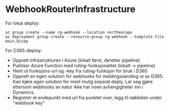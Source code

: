 # WebhookRouterInfrastructure

For lokal deploy:
```
az group create --name rg-webhook --location northeurope
az deployment group create --resource-group rg-webhook --template-file main.bicep
```

For D365-deploy: 
- Opprett infrastrukturen i Azure (lokalt først, deretter pipeline)
- Publiser Azure Function med ruting-funksjonalitet (lokalt -> pipeline)
- Hent ut funksjons-url og -key fra ruting-funksjon for bruk i D365
- Opprett en egen solution for webhooks for meldingssending ut av D365. Kan kjøre egen solution for mest mulig separat deply. Lar seg gjøre ettersom webhooks av natur ikke har noen avhengigheter inn i Dynamics. 
- Registrer et endepunkt med url fra punktet over, legg til nøkkelen under "webhook key"


